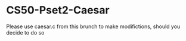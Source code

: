 # CS50-Pset2-Caesar
Please use caesar.c from this brunch to make modifictions, should you decide to do so
